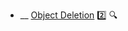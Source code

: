 * __ [Object Deletion](./uml/objectDelection) :two: <trigger for="pop:sequence-diagrams-objectDeletion-preview">:mag:</trigger>


<popover id="pop:sequence-diagrams-objectDeletion-preview" title=":mag: Object Deletion" placement="right">
  <div slot="content">
    <include src=".\preview.md" />
  </div>
</popover>
